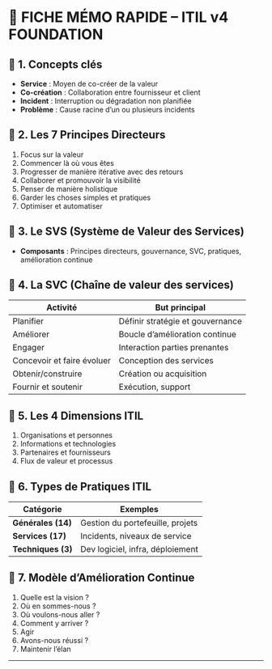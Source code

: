 
# 🧠 **FICHE MÉMO RAPIDE – ITIL v4 FOUNDATION**

## 🔷 1. Concepts clés

* **Service** : Moyen de co-créer de la valeur
* **Co-création** : Collaboration entre fournisseur et client
* **Incident** : Interruption ou dégradation non planifiée
* **Problème** : Cause racine d’un ou plusieurs incidents

## 🔷 2. Les 7 Principes Directeurs

1. Focus sur la valeur
2. Commencer là où vous êtes
3. Progresser de manière itérative avec des retours
4. Collaborer et promouvoir la visibilité
5. Penser de manière holistique
6. Garder les choses simples et pratiques
7. Optimiser et automatiser

## 🔷 3. Le SVS (Système de Valeur des Services)

* **Composants** : Principes directeurs, gouvernance, SVC, pratiques, amélioration continue

## 🔷 4. La SVC (Chaîne de valeur des services)

| Activité                   | But principal                    |
| -------------------------- | -------------------------------- |
| Planifier                  | Définir stratégie et gouvernance |
| Améliorer                  | Boucle d’amélioration continue   |
| Engager                    | Interaction parties prenantes    |
| Concevoir et faire évoluer | Conception des services          |
| Obtenir/construire         | Création ou acquisition          |
| Fournir et soutenir        | Exécution, support               |

## 🔷 5. Les 4 Dimensions ITIL

1. Organisations et personnes
2. Informations et technologies
3. Partenaires et fournisseurs
4. Flux de valeur et processus

## 🔷 6. Types de Pratiques ITIL

| Catégorie          | Exemples                         |
| ------------------ | -------------------------------- |
| **Générales (14)** | Gestion du portefeuille, projets |
| **Services (17)**  | Incidents, niveaux de service    |
| **Techniques (3)** | Dev logiciel, infra, déploiement |

## 🔷 7. Modèle d’Amélioration Continue

1. Quelle est la vision ?
2. Où en sommes-nous ?
3. Où voulons-nous aller ?
4. Comment y arriver ?
5. Agir
6. Avons-nous réussi ?
7. Maintenir l’élan

---
